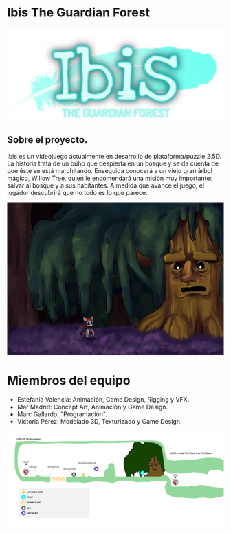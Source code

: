 # Ibis The Guardian Forest

![Logotipo de Ibis](https://github.com/Meirith/Ibis/blob/master/ArtSources/Ibis_Logo/Ibis_Logo.png)

## Sobre el proyecto.

Ibis es un videojuego actualmente en desarrollo de plataforma/puzzle 2.5D.
La historia trata de un búho que despierta en un bosque y se da cuenta de que éste se está marchitando.
Enseguida conocerá a un viejo gran árbol mágico, Willow Tree, quien le encomendará una misión muy importante: salvar al bosque y a sus habitantes.
A medida que avance el juego, el jugador descubrirá que no todo es lo que parece.

![Map de Ibis](https://github.com/Meirith/Ibis/blob/master/ConceptArt/Environment/Enviroment_02.jpg)
# Miembros del equipo

* Estefanía Valencia: Animación, Game Design, Rigging y VFX.
* Mar Madrid:  Concept Art, Animación y Game Design.
* Marc Gallardo: "Programación".
* Victoria Pérez: Modelado 3D, Texturizado y Game Design.

![Map de Ibis](https://github.com/Meirith/Ibis/blob/master/ArtSources/Map/Map_Ibis_Levels.png)










